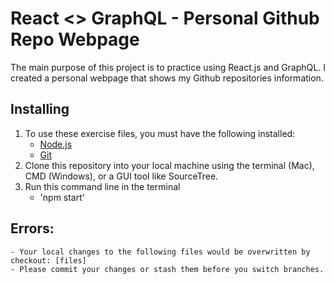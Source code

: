 # React <> GraphQL - Personal Github Repo Webpage

The main purpose of this project is to practice using React.js and GraphQL.
I created a personal webpage that shows my Github repositories information. 

## Installing
1. To use these exercise files, you must have the following installed:
	- [Node.js](https://nodejs.org/)
	- [Git](https://git-scm.com/)
2. Clone this repository into your local machine using the terminal (Mac), CMD (Windows), or a GUI tool like SourceTree.
3. Run this command line in the terminal
	- 'npm start'
## Errors: 
	- Your local changes to the following files would be overwritten by checkout: [files]
	- Please commit your changes or stash them before you switch branches.
